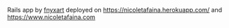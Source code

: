Rails app by [fnyxart](https://github.com/fnyxart) deployed on https://nicoletafaina.herokuapp.com/ and https://www.nicoletafaina.com
